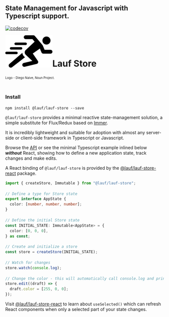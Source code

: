 ## State Management for Javascript with Typescript support.

[![codecov](https://codecov.io/gh/cefn/lauf/branch/main/graph/badge.svg?token=H4O0Wmvho5&flag=lauf-store)](https://codecov.io/gh/cefn/lauf)

<img src="https://github.com/cefn/lauf/raw/main/vector/logo.png" alt="Logo - Image of Runner" align="left"><br></br>

# Lauf Store

<sub><sup>Logo - Diego Naive, Noun Project.</sup></sub>
<br></br>

### Install

```
npm install @lauf/lauf-store --save
```

`@lauf/lauf-store` provides a minimal reactive state-management solution, a simple substitute for Flux/Redux based on [Immer](https://immerjs.github.io/immer/).

It is incredibly lightweight and suitable for adoption with almost any server-side or client-side framework in Typescript or Javascript.

Browse the [API](https://cefn.com/lauf/api) or see the minimal Typescript example inlined below **_without_** React, showing how to define a new application state, track changes and make edits.

A React binding of `@lauf/lauf-store` is provided by the [@lauf/lauf-store-react](https://www.npmjs.com/package/@lauf/lauf-store-react) package.

```typescript
import { createStore, Immutable } from "@lauf/lauf-store";

// Define a type for Store state
export interface AppState {
  color: [number, number, number];
}

// Define the initial Store state
const INITIAL_STATE: Immutable<AppState> = {
  color: [0, 0, 0],
} as const;

// Create and initialize a store
const store = createStore(INITIAL_STATE);

// Watch for changes
store.watch(console.log);

// Change the color - this will automatically call console.log and print the modified app state
store.edit((draft) => {
  draft.color = [255, 0, 0];
});
```

Visit [@lauf/lauf-store-react](https://www.npmjs.com/package/@lauf/lauf-store-react) to learn about `useSelected()` which can refresh React components when only a selected part of your state changes.
